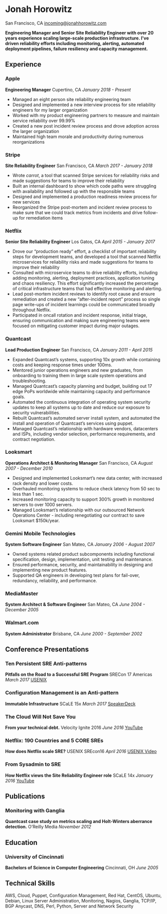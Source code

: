 # Jonah Horowitz

San Francisco, CA [incoming@jonahhorowitz.com](mailto:incoming@jonahhorowitz.com)

**Engineering Manager and Senior Site Reliability Engineer with over 20 years experience scaling large-scale production infrastructure. I've driven reliability efforts including monitoring, alerting, automated deployment pipelines, failure resiliency and capacity management.**

## Experience

### Apple

**Engineering Manager**
Cupertino, CA *January 2018 - Present*

* Managed an eight person site reliability engineering team
* Designed and implemented a new interview process for site reliability engineers for my larger organization
* Worked with my product engineering partners to measure and maintain service reliability over 99.99\%
* Created a new post incident review process and drove adoption across the larger organization
* Maintained high team morale and productivity during numerous reorganizations

### Stripe

**Site Reliability Engineer**
San Francisco, CA *March 2017 - January 2018*

* Wrote *carrot*, a tool that scanned Stripe services for reliability risks and made suggestions for teams to improve their reliability
* Built an internal dashboard to show which code paths were struggling with availability and followed up with the responsible teams
* Designed and implemented a production readiness review process for new services
* Reorganized the Stripe post-mortem and incident review process to make sure that we could track metrics from incidents and drive follow-up for remediation items

### Netflix

**Senior Site Reliability Engineer**
Los Gatos, CA *April 2015 - January 2017*

* Drove our “production ready” effort, a checklist of important reliability steps for development teams, and developed a tool that scanned Netflix microservices for reliability risks and made suggestions for teams to improve their reliability
* Consulted with microservice teams to drive reliability efforts, including adding monitoring, alerting, deployment practices, application tuning and chaos resiliency. This effort significantly increased the percentage of critical infrastructure teams that had effective monitoring and alerting.
* Lead post-mortem incident reviews to identify root cause and ensure remediation and created a new “after-incident report” process so single page write-ups of incident learnings could be communicated broadly throughout Netflix.
* Participated in oncall rotation and incident response, initial triage, ensuring communication and making sure engineering teams were focused on mitigating customer impact during major outages.

### Quantcast

**Lead Production Engineer**
San Francisco, CA *January 2011 - April 2015*

* Expanded Quantcast’s systems, supporting 10x growth while containing costs and keeping response times under 100ms.
* Mentored junior operations engineers and new graduates, from onboarding to training them in large scale system operations and troubleshooting.
* Managed Quantcast’s capacity planning and budget, building out 17 edge PoPs worldwide while maintaining capacity and performance goals.
* Automated the continuous integration of operating system security updates to keep all systems up to date and reduce our exposure to security vulnerabilities.
* Rebuilt Quantcast’s automated server install system, and automated the install and operation of Quantcast’s services using puppet.
* Managed Quantcast’s relationship with hardware vendors, datacenters and ISPs, including vendor selection, performance requirements, and contract negotiation.

### Looksmart

**Operations Architect & Monitoring Manager**
San Francisco, CA *August 2007 - December 2010*

* Designed and implemented Looksmart’s new data center, with increased rack density and lower costs.
* Overhauled monitoring systems to reduce check latency from 50 sec to less than 1 sec.
* Increased monitoring capacity to support 300% growth in monitored servers to over 1000 servers.
* Managed Looksmart’s relationship with our outsourced Network Operations Center - including renegotiating our contract to save Looksmart $150k/year.

### Gemini Mobile Technologies

**System Software Engineer**
San Mateo, CA *January 2006 - August 2007*

* Owned systems related product subcomponents including functional specification, design, implementation, unit testing and maintenance.
* Ensured performance, security, and maintainability in designing and implementing new product features.
* Supported QA engineers in developing test plans for fail-over, redundancy, reliability, and performance.

### MediaMaster

**System Architect & Software Engineer**
San Mateo, CA *June 2004 - December 2005*

### Walmart.com

**System Administrator**
Brisbane, CA *June 2000 - September 2002*

## Conference Presentations

### Ten Persistent SRE Anti-patterns

**Pitfalls on the Road to a Successful SRE Program**
SRECon 17 Americas *March 2017*
[USENIX](https://www.usenix.org/conference/srecon17americas/program/presentation/horowitz)

### Configuration Management is an Anti-pattern

**Immutable Infrastructure**
SCaLE 15x *March 2017*
[SpeakerDeck](https://speakerdeck.com/jonahhorowitz/configuration-management-is-an-antipattern)

### The Cloud Will Not Save You

**From your technical debt.**
Velocity Ignite 2016 *June 2016*
[YouTube](https://www.youtube.com/watch?v=O8RsX_BR9Lg)

### Netflix: 190 Countries and 5 CORE SREs

**How does Netflix scale SRE?**
USENIX SREcon16 *April 2016*
[USENIX Video](https://www.usenix.org/conference/srecon16/program/presentation/horowitz)

### From Sysadmin to SRE

**How Netflix views the Site Reliability Engineer role**
SCaLE 14x *January 2016*
[YouTube](https://www.youtube.com/watch?v=lZI51YzIgVE)

## Publications

### Monitoring with Ganglia

**Quantcast case study on metrics scaling and Holt-Winters aberrance detection.**
O’Reilly Media *November 2012*

## Education

### University of Cincinnati

**Bachelors of Science in Computer Engineering**
Cincinnati, OH *June 2005*

## Technical Skills

AWS, Cloud, Puppet, Configuration Management, Red Hat, CentOS, Ubuntu, Debian, Linux Server Administration, Monitoring, Nagios, Ganglia, TCP/IP, BGP Anycast, DNS, Perl, Python, Server and Network Security
